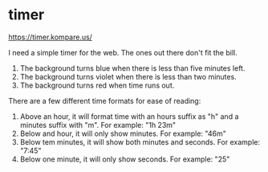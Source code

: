# timer

https://timer.kompare.us/

I need a simple timer for the web. The ones out there don't fit the bill.

1. The background turns blue when there is less than five minutes left.
2. The background turns violet when there is less than two minutes.
3. The background turns red when time runs out.

There are a few different time formats for ease of reading:
1. Above an hour, it will format time with an hours suffix as "h" and a minutes suffix with "m". For example: "1h 23m"
2. Below and hour, it will only show minutes. For example: "46m"
3. Below tem minutes, it will show both minutes and seconds. For example: "7:45"
4. Below one minute, it will only show seconds. For example: "25"


